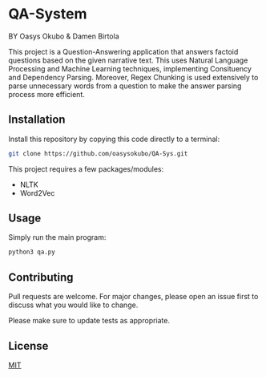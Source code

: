 # QA-System
BY Oasys Okubo & Damen Birtola

This project is a Question-Answering application that answers factoid questions based on the given narrative text.
This uses Natural Language Processing and Machine Learning techniques, implementing Consituency and Dependency Parsing.
Moreover, Regex Chunking is used extensively to parse unnecessary words from a question to make the answer parsing process
more efficient. 

## Installation

Install this repository by copying this code directly to a terminal:
```bash
git clone https://github.com/oasysokubo/QA-Sys.git
```

This project requires a few packages/modules:
* NLTK
* Word2Vec


## Usage
Simply run the main program:
```bash
python3 qa.py
```

## Contributing
Pull requests are welcome. For major changes, please open an issue first to discuss what you would like to change.

Please make sure to update tests as appropriate.

## License
[MIT](https://choosealicense.com/licenses/mit/)
